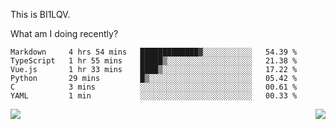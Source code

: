 This is BI1LQV.

What am I doing recently?

<!--START_SECTION:waka-->

```text
Markdown     4 hrs 54 mins   █████████████▓░░░░░░░░░░░   54.39 %
TypeScript   1 hr 55 mins    █████▒░░░░░░░░░░░░░░░░░░░   21.38 %
Vue.js       1 hr 33 mins    ████▒░░░░░░░░░░░░░░░░░░░░   17.22 %
Python       29 mins         █▒░░░░░░░░░░░░░░░░░░░░░░░   05.42 %
C            3 mins          ░░░░░░░░░░░░░░░░░░░░░░░░░   00.61 %
YAML         1 min           ░░░░░░░░░░░░░░░░░░░░░░░░░   00.33 %
```

<!--END_SECTION:waka-->
<img align="right" src="https://github-readme-stats.vercel.app/api?username=bi1lqv&show_icons=true&count_private=true">

<img src="https://metrics.lecoq.io/bi1lqv?template=classic&base.activity=0&base.community=0&base.repositories=0&base.metadata=0&isocalendar=1&base=header%2C%20activity%2C%20community%2C%20repositories%2C%20metadata&base.indepth=false&base.hireable=false&isocalendar=false&isocalendar.duration=full-year&config.timezone=Asia%2FShanghai">
